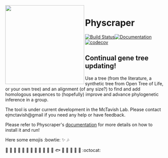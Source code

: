 <img align="left" width="250" src="https://cdn.rawgit.com/snacktavish/physcraper/main/docs/physcraper.svg">

# Physcraper

[![Build Status](https://travis-ci.org/McTavishLab/physcraper.svg?branch=main)](https://travis-ci.org/McTavishLab/physcraper)[![Documentation](https://readthedocs.org/projects/physcraper/badge/?version=latest&style=flat)](https://physcraper.readthedocs.io/en/latest/)[![codecov](https://codecov.io/gh/McTavishLab/physcraper/branch/main/graph/badge.svg)](https://codecov.io/gh/McTavishLab/physcraper)


<p></p>

<p></p>

## Continual gene tree updating!

Use a tree (from the literature, a synthetic tree from Open Tree of Life, or your own tree) and an alignment (of any size?) to find and add homologous sequences to (hopefully) improve and advance phylogenetic inference in a group.


The tool is under current development in the McTavish Lab.
Please contact ejmctavish@gmail if you need any help or have feedback.

Please refer to Physcraper's [documentation](https://physcraper.readthedocs.io/en/latest/) for more details on how to install it and run!

Here some emojis :bowtie: :sparkles: :notes:


:hamster: :palm_tree: :frog: :ear_of_rice: :panda_face: :tulip: :octopus: :blossom: :whale: :mushroom: :ant: :cactus: :fish: :maple_leaf: :water_buffalo: 🦠 :shell: :bug: :octocat:
